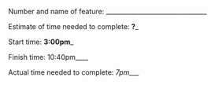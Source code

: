 Number and name of feature: ________________________________

Estimate of time needed to complete: __?___

Start time: __3:00pm___

Finish time: 10:40pm____

Actual time needed to complete: _7pm____
